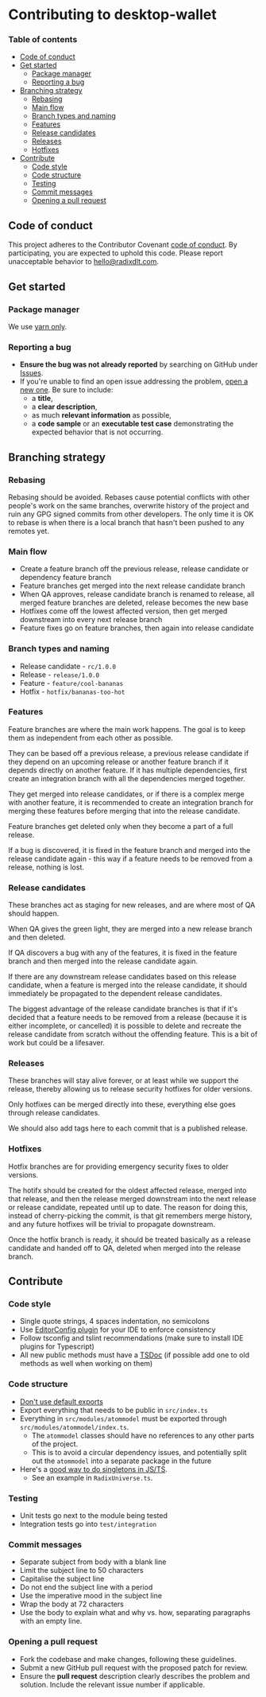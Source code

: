 # Contributing to desktop-wallet

### Table of contents
- [Code of conduct](#code-of-conduct)
- [Get started](#get-started)
  - [Package manager](#package-manager)
  - [Reporting a bug](#reporting-a-bug)
- [Branching strategy](#branching-strategy)
  - [Rebasing](#rebasing)
  - [Main flow](#main-flow)
  - [Branch types and naming](#branch-types-and-naming)
  - [Features](#features)
  - [Release candidates](#release-candidates)
  - [Releases](#releases)
  - [Hotfixes](#hotfixes)  
- [Contribute](#contribute)
  - [Code style](#code-style)
  - [Code structure](#code-structure)
  - [Testing](#testing)
  - [Commit messages](#commit-messages)
  - [Opening a pull request](#opening-a-pull-request)
  

## Code of conduct

This project adheres to the Contributor Covenant [code of conduct](CODE_OF_CONDUCT.md).
By participating, you are expected to uphold this code.
Please report unacceptable behavior to [hello@radixdlt.com](mailto:hello@radixdlt.com).

## Get started

### Package manager 

We use [yarn only](https://yarnpkg.com/lang/en/).

### Reporting a bug

* **Ensure the bug was not already reported** by searching on GitHub under [Issues](https://github.com/radixdlt/radixdlt-js/issues).
* If you're unable to find an open issue addressing the problem, [open a new one](https://github.com/radixdlt/radixdlt-js/issues/new). Be sure to include:
  * a **title**,
  * a **clear description**, 
  * as much **relevant information** as possible,
  * a **code sample** or an **executable test case** demonstrating the expected behavior that is not occurring.

## Branching strategy

### Rebasing

Rebasing should be avoided. Rebases cause potential conflicts with other people's work on the same branches, overwrite history of the project and ruin any GPG signed commits from other developers. The only time it is OK to rebase is when there is a local branch that hasn't been pushed to any remotes yet.

### Main flow

* Create a feature branch off the previous release, release candidate or dependency feature branch
* Feature branches get merged into the next release candidate branch
* When QA approves, release candidate branch is renamed to release, all merged feature branches are deleted, release becomes the new base
* Hotfixes come off the lowest affected version, then get merged downstream into every next release branch
* Feature fixes go on feature branches, then again into release candidate

### Branch types and naming

* Release candidate  - `rc/1.0.0`
* Release - `release/1.0.0`
* Feature - `feature/cool-bananas`
* Hotfix - `hotfix/bananas-too-hot`


### Features

Feature branches are where the main work happens. The goal is to keep them as independent from each other as possible. 

They can be based off a previous release, a previous release candidate if they depend on an upcoming release or another feature branch if it depends directly on another feature. If it has multiple dependencies, first create an integration branch with all the dependencies merged together.

They get merged into release candidates, or if there is a complex merge with another feature, it is recommended to create an integration branch for merging these features before merging that into the release candidate.

Feature branches get deleted only when they become a part of a full release.

If a bug is discovered, it is fixed in the feature branch and merged into the release candidate again - this way if a feature needs to be removed from a release, nothing is lost.

### Release candidates

These branches act as staging for new releases, and are where most of QA should happen.

When QA gives the green light, they are merged into a new release branch and then deleted.

If QA discovers a bug with any of the features, it is fixed in the feature branch and then merged into the release candidate again.

If there are any downstream release candidates based on this release candidate, when a feature is merged into the release candidate, it should immediately be propagated to the dependent release candidates.

The biggest advantage of the release candidate branches is that if it's decided that a feature needs to be removed from a release (because it is either incomplete, or cancelled) it is possible to delete and recreate the release candidate from scratch without the offending feature. This is a bit of work but could be a lifesaver.

### Releases

These branches will stay alive forever, or at least while we support the release, thereby allowing us to release security hotfixes for older versions.

Only hotfixes can be merged directly into these, everything else goes through release candidates.

We should also add tags here to each commit that is a published release.

### Hotfixes

Hotfix branches are for providing emergency security fixes to older versions. 

The hotifx should be created for the oldest affected release, merged into that release, and then the release merged downstream into the next release or release candidate, repeated until up to date. The reason for doing this, instead of cherry-picking the commit, is that git remembers merge history, and any future hotfixes will be trivial to propagate downstream.

Once the hotfix branch is ready, it should be treated basically as a release candidate and handed off to QA, deleted when merged into the release branch.


## Contribute


### Code style

* Single quote strings, 4 spaces indentation, no semicolons
* Use [EditorConfig plugin](https://editorconfig.org/) for your IDE to enforce consistency
* Follow tsconfig and tslint recommendations (make sure to install IDE plugins for Typescript)
* All new public methods must have a [TSDoc](https://github.com/microsoft/tsdoc) (if possible add one to old methods as well when working on them) 

### Code structure

* [Don't use default exports](https://basarat.gitbooks.io/typescript/docs/tips/defaultIsBad.html)
* Export everything that needs to be public in `src/index.ts`
* Everything in `src/modules/atommodel`  must be exported through `src/modules/atommodel/index.ts`. 
  * The `atommodel` classes should have no references to any other parts of the project. 
  * This is to avoid a circular dependency issues, and potentially split out the `atommodel` into a separate package in the future
* Here's a [good way to do singletons in JS/TS](https://k94n.com/es6-modules-single-instance-pattern). 
  * See an example in `RadixUniverse.ts`.
  
### Testing

* Unit tests go next to the module being tested
* Integration tests go into `test/integration` 

### Commit messages

  *  Separate subject from body with a blank line
  *  Limit the subject line to 50 characters
  *  Capitalise the subject line
  *  Do not end the subject line with a period
  *  Use the imperative mood in the subject line
  *  Wrap the body at 72 characters
  *  Use the body to explain what and why vs. how, separating paragraphs with an empty line.


### Opening a pull request

* Fork the codebase and make changes, following these guidelines.
* Submit a new GitHub pull request with the proposed patch for review.
* Ensure the **pull request** description clearly describes the problem and solution. Include the relevant issue number if applicable.


